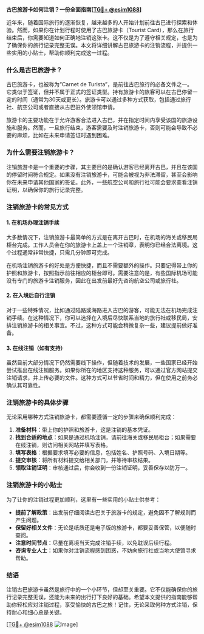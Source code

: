 **古巴旅游卡如何注销？一份全面指南[[TG💪+ @esim1088](https://t.me/s/esim1088)]**

近年来，随着国际旅行的逐渐恢复，越来越多的人开始计划前往古巴进行探索和体验。然而，如果你在计划行程时使用了古巴旅游卡（Tourist Card），那么在旅行结束后，你需要知道如何正确地注销这张卡。这不仅是为了遵守相关规定，也是为了确保你的旅行记录完整无误。本文将详细讲解古巴旅游卡的注销流程，并提供一些实用的小贴士，帮助你顺利完成这一过程。

### 什么是古巴旅游卡？

古巴旅游卡，也被称为“Carnet de Turista”，是前往古巴旅行的必备文件之一。它类似于签证，但并不属于正式的签证类型。持有旅游卡的旅客可以在古巴停留一定的时间（通常为30天或更长）。旅游卡可以通过多种方式获取，包括通过旅行社、航空公司或者直接从古巴驻外使领馆申请。

旅游卡的主要功能在于允许游客合法进入古巴，并在指定时间内享受该国的旅游设施和服务。然而，一旦旅行结束，游客需要及时注销旅游卡，否则可能会导致不必要的麻烦，比如在未来申请签证时遇到困难。

### 为什么需要注销旅游卡？

注销旅游卡是一个重要的步骤，其主要目的是确认游客已经离开古巴，并且在该国的停留时间符合规定。如果没有注销旅游卡，可能会被视为非法滞留，甚至会影响你在未来申请其他国家的签证。此外，一些航空公司和旅行社可能会要求查看注销证明，以确保你的旅行记录完整。

### 注销旅游卡的常见方式

#### 1. 在机场办理注销手续

大多数情况下，注销旅游卡最简单的方式是在离开古巴时，在机场的海关或移民局柜台完成。工作人员会在你的旅游卡上盖上一个注销章，表明你已经合法离境。这个过程通常非常快捷，只需几分钟即可完成。

在机场注销旅游卡的好处是方便快捷，而且不需要额外的操作。只要记得带上你的护照和旅游卡，按照指示前往相应的柜台即可。需要注意的是，有些国际机场可能没有专门的旅游卡注销服务，因此在出发前最好先咨询航空公司或旅行社。

#### 2. 在入境后自行注销

对于一些特殊情况，比如通过陆路或海路进入古巴的游客，可能无法在机场完成注销手续。在这种情况下，你可以选择在入境后尽快联系当地的旅行社或移民局，安排注销旅游卡的相关事宜。不过，这种方式可能会稍微复杂一些，建议提前做好准备。

#### 3. 在线注销（如有支持）

虽然目前大部分情况下仍然需要线下操作，但随着技术的发展，一些国家已经开始尝试推出在线注销服务。如果你所在的地区支持这种服务，可以通过官方网站提交注销请求，并上传必要的文件。这种方式可以节省时间和精力，但在使用之前务必确认其可靠性。

### 注销旅游卡的具体步骤

无论采用哪种方式注销旅游卡，都需要遵循一定的步骤来确保顺利完成：

1. **准备材料**：带上你的护照和旅游卡，这是注销的基本凭证。
2. **找到合适的地点**：如果是通过机场注销，请前往海关或移民局柜台；如果需要在线注销，则访问相关网站并填写表格。
3. **填写表格**：根据要求填写必要的信息，包括姓名、护照号码、入境日期等。
4. **提交审核**：将所有材料提交给相关部门，并等待审核结果。
5. **领取注销证明**：审核通过后，你会收到一份注销证明，妥善保存以防万一。

### 注销旅游卡的小贴士

为了让你的注销过程更加顺利，这里有一些实用的小贴士供参考：

- **提前了解政策**：出发前仔细阅读古巴关于旅游卡的规定，避免因不了解规则而产生问题。
- **保留好相关文件**：无论是纸质还是电子版的旅游卡，都要妥善保管，以便随时查阅。
- **注意时间节点**：尽量在离境当天完成注销手续，以免耽误后续行程。
- **咨询专业人士**：如果你对注销流程感到困惑，不妨向旅行社或当地大使馆寻求帮助。

### 结语

注销古巴旅游卡虽然是旅行中的一个小环节，但却至关重要。它不仅能确保你的旅行记录完整无误，还能为未来的出行打下良好的基础。希望本文提供的指南能够帮助你轻松应对注销过程，享受愉快的古巴之旅！记住，无论采取何种方式注销，保持耐心和细心总是关键。

[[TG💪+ @esim1088](https://t.me/s/esim1088) ![Image](https://i.postimg.cc/4NQfJmqS/Snipaste-2025-05-13-00-14-12.png)]